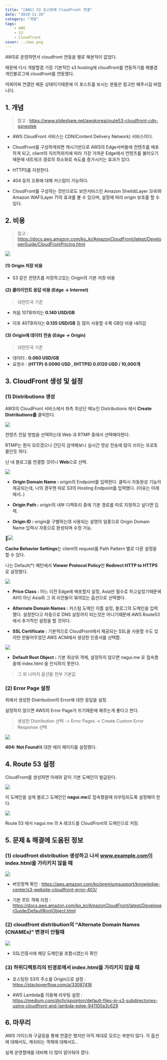 ```yaml
---
title: "[AWS] S3 호스팅에 Cloudfront 연결"
date: "2019-11-20"
category: "개발"
tags:
    - AWS
    - S3
    - Cloudfront
cover: ../aws.png
---
```


AWS로 운영하면서 cloudfront 연동을 별로 해본적이 없었다.

때문에 다시 개발할겸 가장 기본적인 s3 hosting에 cloudfront를 연동하기를 해볼겸 개인블로그에 cloudfront를 연동했다.

어찌어찌 연결만 해둔 상태이기때문에 이 포스트를 보시는 분들은 참고만 해주시길 바랍니다.

<!-- end -->

## 1. 개념

> 참고 : https://www.slideshare.net/awskorea/route53-cloudfront-cdn-gsneotek

-   AWS CloudFront 서비스는 CDN(Content Delivery Network) 서비스이다.

-   CloudFront를 구성하게되면 캐시기반으로 AWS의 Edge서버들에 컨텐츠를 배포하게 되고, client의 지리적위치에 따라 가장 가까운 Edge에서 컨텐츠를 불러오기때문에 네트워크 경로의 최소화로 속도를 증가시키는 효과가 있다.

-   HTTPS를 지원한다.

-   404 등의 오류에 대해 커스텀이 가능하다.

-   CloudFront를 구성하는 것만으로도 보안서비스인 Amazon Sheild(Layer 3/4)와 Amazon WAF(Layer 7)의 효과를 볼 수 있으며, 설정에 따라 origin 보호를 할 수 있다.

## 2. 비용

> 참고 : https://docs.aws.amazon.com/ko_kr/AmazonCloudFront/latest/DeveloperGuide/CloudFrontPricing.html

![](./cloudfront_charges.png)

#### (1) Origin 저장 비용

-   S3 같은 컨텐츠를 저장하고있는 Origin의 기본 저장 비용

#### (2) 클라이언트 응답 비용 (Edge -> Internet)

> 대한민국 기준

-   처음 10TB까지는 **0.140 USD/GB**

-   이후 40TB까지는 **0.135 USD/GB** 등 많이 사용할 수록 GB당 비용 내려감

#### (3) Origin에 데이터 전송 (Edge -> Origin)

> 대한민국 기준

-   데이터 : **0.060 USD/GB**
-   요청수 : **(HTTP) 0.0090 USD , (HTTPS) 0.0120 USD / 10,000개**

## 3. CloudFront 생성 및 설정

### (1) Distributions 생성

AWS의 CloudFront 서비스에서 좌측 최상단 메뉴인 Distributions 에서 **Create Distributions를** 클릭한다.

![](./create1.png)

컨텐츠 전달 방법을 선택하는데 Web 과 RTMP 중에서 선택해야한다.

RTMP는 뭔지 모르겠으나 간단히 검색해보니 실시간 영상 전송에 많이 쓰이는 프로토콜인듯 하다.

난 내 블로그를 연결할 것이니 **Web**으로 선택.

![](./create2.png)

-   **Origin Domain Name :** origin의 Endpoint를 입력한다. 클릭시 자동완성 기능이 제공되는데, 나의 경우엔 따로 S3의 Hosting Endpoint를 입력했다. (이유는 아래에서..)

-   **Origin Path :** origin의 내부 디렉토리 중에 기본 경로를 따로 지정하고 싶다면 입력.

-   **Origin ID :** origin을 구별하는데 사용되는 설명의 일종으로 Origin Domain Name 입력시 자동으로 완성되며 수정 가능.

![](./create3.png)

**Cache Behavior Settings**는 client의 request를 Path Pattern 별로 다른 설정을 할 수 있다.

나는 Default(\*) 패턴에서 **Viewer Protocol Policy**만 **Redirect HTTP to HTTPS** 로 설정했다.

![](./create4.png)

-   **Price Class :** 어느 리전 Edge에 배포할지 설정, Asia만 필수로 하고싶었기때문에 All이 아닌 Asia와 그 외 리전들이 묶여있는 옵션으로 선택했다.

-   **Alternate Domain Names :** 커스텀 도메인 이름 설정, 블로그의 도메인을 입력했다. 설정한다고 자동으로 DNS 설정까지 되는것은 아니기때문에 AWS Route53에서 추가적인 설정을 할 것이다.

-   **SSL Certificate :** 기본적으로 CloudFront에서 제공되는 SSL을 사용할 수도 있지만 만들어두었던 AWS ACM에서 생성한 인증서를 선택함.

![](./create5.png)

-   **Default Root Object :** 기본 최상위 객체, 설정하지 않으면 nagui.me 로 접속했을때 index.html 을 인식하지 못한다.

> 그 외 나머지 옵션들 전부 기본값

### (2) Error Page 설정

위에서 생성한 Distribution의 Error에 대한 응답을 설정.

설정하지 않으면 AWS의 Error Page가 뜨기때문에 해주는게 좋다고 한다.

> 생성한 Distribution 선택 -> Error Pages -> Create Custom Error Response 선택

![](./create6.png)

**404: Not Found**에 대한 에러 페이지를 설정했다.

## 4. Route 53 설정

CloudFront를 생성하면 아래와 같이 기본 도메인이 발급된다.

![](./cloudfront_domainname.png)

이 도메인을 실제 블로그 도메인인 **nagui.me**로 접속했을때 라우팅되도록 설정해야 한다.

![](./route53_record.png)

Route 53 에서 nagui.me 의 A 레코드를 CloudFront의 도메인으로 저장.

## 5. 문제 & 해결에 도움된 정보

### (1) cloudfront distribution 생성하고 나서 www.example.com이 index.html을 가리키지 않을 때

![](./error-default_root.png)

-   버킷정책 확인 : https://aws.amazon.com/ko/premiumsupport/knowledge-center/s3-website-cloudfront-error-403/

-   기본 루트 객체 지정 : https://docs.aws.amazon.com/ko_kr/AmazonCloudFront/latest/DeveloperGuide/DefaultRootObject.html

### (2) cloudfront distribution의 “Alternate Domain Names (CNAMEs)” 변경이 안될때

![](./error-ssl_domain.png)

-   SSL인증서에 해당 도메인을 포함시켰는지 확인

### (3) 하위디렉토리의 빈경로에서 index.html을 가리키지 않을 때

-   호스팅된 S3의 주소를 Origin으로 설정 : https://stackoverflow.com/a/33087418

-   AWS Lambda를 이용해 라우팅 설정 : https://medium.com/@chrispointon/default-files-in-s3-subdirectories-using-cloudfront-and-lambda-edge-941100a3c629

## 6. 마무리

AWS 가이드와 구글링을 통해 연결은 했지만 아직 제대로 모르는 부분이 많다. 각 옵션에 대해서도, 캐쉬되는 객체에 대해서도..

실제 운영할때를 대비해 더 많이 알아둬야 겠다.
